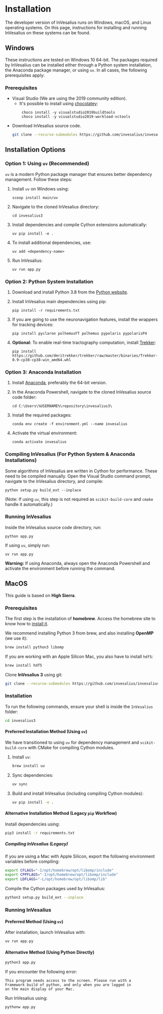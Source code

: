 # Installation

The developer version of InVesalius runs on Windows, macOS, and Linux operating systems.
On this page, instructions for installing and running InVesalius on these systems can be found.

## Windows

These instructions are tested on Windows 10 64-bit.
The packages required by InVesalius can be installed either through a Python system
installation, the Anaconda package manager, or using `uv`.
In all cases, the following prerequisites apply:

### Prerequisites

- Visual Studio (We are using the 2019 community edition).
  - It's possible to install using [chocolatey](https://chocolatey.org/):
    ```shell
     choco install -y visualstudio2019buildtools
     choco install -y visualstudio2019-workload-vctools
    ```
- Download InVesalius source code.
  ```bash
  git clone --recurse-submodules https://github.com/invesalius/invesalius3
  ```

## Installation Options

### Option 1: Using `uv` (Recommended)

`uv` is a modern Python package manager that ensures better dependency management. Follow these steps:

1. Install `uv` on Windows using:

   ```shell
   scoop install main/uv
   ```

2. Navigate to the cloned InVesalius directory:

   ```shell
   cd invesalius3
   ```

3. Install dependencies and compile Cython extensions automatically:

   ```shell
   uv pip install -e .
   ```

4. To install additional dependencies, use:

   ```shell
   uv add <dependency-name>
   ```

5. Run InVesalius:
   ```shell
   uv run app.py
   ```

### Option 2: Python System Installation

1. Download and install Python 3.8 from the [Python website](https://www.python.org/downloads/).

2. Install InVesalius main dependencies using pip:

   ```shell
   pip install -r requirements.txt
   ```

3. If you are going to use the neuronavigation features, install the wrappers for tracking devices:

   ```shell
   pip install pyclaron polhemusFT polhemus pypolaris pypolarisP4
   ```

4. **Optional:** To enable real-time tractography computation, install [Trekker](https://dmritrekker.github.io/):
   ```shell
   pip install https://github.com/dmritrekker/trekker/raw/master/binaries/Trekker-0.9-cp38-cp38-win_amd64.whl
   ```

### Option 3: Anaconda Installation

1. Install [Anaconda](https://www.anaconda.com/products/individual), preferably the 64-bit version.

2. In the Anaconda Powershell, navigate to the cloned InVesalius source code folder:

   ```shell
   cd C:\Users\%USERNAME%\repository\invesalius3\
   ```

3. Install the required packages:

   ```shell
   conda env create -f environment.yml --name invesalius
   ```

4. Activate the virtual environment:
   ```shell
   conda activate invesalius
   ```

### Compiling InVesalius (For Python System & Anaconda Installations)

Some algorithms of InVesalius are written in Cython for performance. These need to be compiled manually.
Open the Visual Studio command prompt, navigate to the InVesalius directory, and compile:

```shell
python setup.py build_ext --inplace
```

(Note: If using `uv`, this step is not required as `scikit-build-core` and `cmake` handle it automatically.)

### Running InVesalius

Inside the InVesalius source code directory, run:

```shell
python app.py
```

If using `uv`, simply run:

```shell
uv run app.py
```

**Warning:** If using Anaconda, always open the Anaconda Powershell and activate the environment before running the command.

## MacOS

This guide is based on **High Sierra**.

### Prerequisites

The first step is the installation of **homebrew**.
Access the homebrew site to know how to [install it](http://brew.sh/).

We recommend installing Python 3 from brew, and also installing **OpenMP** (we use it):

```sh
brew install python3 libomp
```

If you are working with an Apple Silicon Mac, you also have to install `hdf5`:

```sh
brew install hdf5
```

Clone **InVesalius 3** using git:

```sh
git clone --recurse-submodules https://github.com/invesalius/invesalius3
```

### Installation

To run the following commands, ensure your shell is inside the `InVesalius` folder:

```sh
cd invesalius3
```

#### Preferred Installation Method (Using `uv`)

We have transitioned to using `uv` for dependency management and `scikit-build-core` with CMake for compiling Cython modules.

1. Install `uv`:

   ```sh
   brew install uv
   ```

2. Sync dependencies:

   ```sh
   uv sync
   ```

3. Build and install InVesalius (including compiling Cython modules):

   ```sh
   uv pip install -e .
   ```

#### Alternative Installation Method (Legacy `pip` Workflow)

Install dependencies using:

```sh
pip3 install -r requirements.txt
```

##### Compiling InVesalius (Legacy)

If you are using a Mac with Apple Silicon, export the following environment variables before compiling:

```sh
export CFLAGS="-I/opt/homebrew/opt/libomp/include"
export CPPFLAGS="-I/opt/homebrew/opt/libomp/include"
export LDFLAGS="-L/opt/homebrew/opt/libomp/lib"
```

Compile the Cython packages used by InVesalius:

```sh
python3 setup.py build_ext --inplace
```

### Running InVesalius

#### Preferred Method (Using `uv`)

After installation, launch InVesalius with:

```sh
uv run app.py
```

#### Alternative Method (Using Python Directly)

```sh
python3 app.py
```

If you encounter the following error:

```
This program needs access to the screen. Please run with a
Framework build of python, and only when you are logged in
on the main display of your Mac.
```

Run InVesalius using:

```sh
pythonw app.py
```
